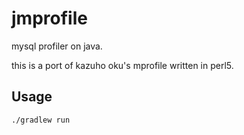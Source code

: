 # jmprofile

mysql profiler on java.

this is a port of kazuho oku's mprofile written in perl5.

## Usage

    ./gradlew run

##